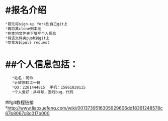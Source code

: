 #报名介绍
============
```js
*首先将sign-up fork到自己git上
*再将其clone到本地
*在本地文件夹下填写个人信息
*将该文件夹push到git上
*向我发起pull request
```
##个人信息包括：
=========
```js
   *姓名：何帅
   *计软院软工一班
   *QQ：2281444815  手机：15861829115
   *个人爱好：乒乓球，游戏bug，代码
```
##git教程链接
*http://www.liaoxuefeng.com/wiki/0013739516305929606dd18361248578c67b8067c8c017b000

